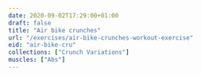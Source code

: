 ```yaml
---
date: 2020-09-02T17:29:00+01:00
draft: false
title: "Air bike crunches"
url: "/exercises/air-bike-crunches-workout-exercise"
eid: "air-bike-cru"
collections: ["Crunch Variations"]
muscles: ["Abs"]
---
```


